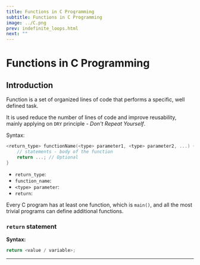 ```yaml
---
title: Functions in C Programming
subtitle: Functions in C Programming
image: ../C.png
prev: indefinite_loops.html
next: ""
---
```


# Functions in C Programming

## Introduction

Function is a set of organized lines of code that performs a specific, well defined task.

It is used reduce the number of lines of code and improve reusability, mainly applying on `DRY` principle - _Don't Repeat Yourself_.

Syntax:

```c
<return_type> functionName(<type> parameter1, <type> parameter2, ...) {
    // statements - body of the function
    return ...; // Optional
}
```

<ul>
<li><code>return_type</code>: </li>
<li><code>function_name</code>: </li>
<li><code>&lt;type&gt; parameter</code>: </li>
<li><code>return</code>: </li>
</ul>

Every C program has at least one function, which is `main()`, and all the most trivial programs can define additional functions.

### `return` statement

**Syntax:**

```c
return <value / variable>;
```

---
